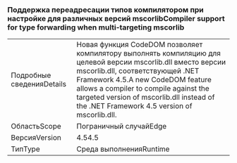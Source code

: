 ### <a name="compiler-support-for-type-forwarding-when-multi-targeting-mscorlib"></a><span data-ttu-id="5070c-101">Поддержка переадресации типов компилятором при настройке для различных версий mscorlib</span><span class="sxs-lookup"><span data-stu-id="5070c-101">Compiler support for type forwarding when multi-targeting mscorlib</span></span>

|   |   |
|---|---|
|<span data-ttu-id="5070c-102">Подробные сведения</span><span class="sxs-lookup"><span data-stu-id="5070c-102">Details</span></span>|<span data-ttu-id="5070c-103">Новая функция CodeDOM позволяет компилятору выполнять компиляцию для целевой версии mscorlib.dll вместо версии mscorlib.dll, соответствующей .NET Framework 4.5.</span><span class="sxs-lookup"><span data-stu-id="5070c-103">A new CodeDOM feature allows a compiler to compile against the targeted version of mscorlib.dll instead of the .NET Framework 4.5 version of mscorlib.dll.</span></span>|
|<span data-ttu-id="5070c-104">Область</span><span class="sxs-lookup"><span data-stu-id="5070c-104">Scope</span></span>|<span data-ttu-id="5070c-105">Пограничный случай</span><span class="sxs-lookup"><span data-stu-id="5070c-105">Edge</span></span>|
|<span data-ttu-id="5070c-106">Версия</span><span class="sxs-lookup"><span data-stu-id="5070c-106">Version</span></span>|<span data-ttu-id="5070c-107">4.5</span><span class="sxs-lookup"><span data-stu-id="5070c-107">4.5</span></span>|
|<span data-ttu-id="5070c-108">Тип</span><span class="sxs-lookup"><span data-stu-id="5070c-108">Type</span></span>|<span data-ttu-id="5070c-109">Среда выполнения</span><span class="sxs-lookup"><span data-stu-id="5070c-109">Runtime</span></span>|

